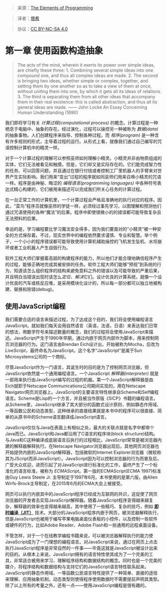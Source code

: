 > 来源：[The Elements of Programming](https://www.comp.nus.edu.sg/~cs1101s/sicp/chapters/2)

> 译者：[塔希](https://github.com/iheyunfei/)

> 协议：[CC BY-NC-SA 4.0](http://creativecommons.org/licenses/by-nc-sa/4.0/)

# 第一章 使用函数构造抽象

> The acts of the mind, wherein it exerts its power over simple ideas, are chiefly these three: 1. Combining several simple ideas into one compound one, and thus all complex ideas are made. 2. The second is bringing two ideas, whether simple or complex, together, and setting them by one another so as to take a view of them at once, without uniting them into one, by which it gets all its ideas of relations. 3. The third is separating them from all other ideas that accompany them in their real existence: this is called abstraction, and thus all its general ideas are made. —— John Locke An Essay Concerning Human Understanding (1690)

我们即将学习有关 *计算过程(computational process)* 的概念。计算过程是一种栖息于电脑中、抽象的存在。经过演化，过程可以操控另一种被称为 *数据(data)* 的抽象事物。人们创建程序来指导、控制各种过程，而 *程序(program)* 是一种含有许多规则的形式，主导着过程的运行。从形式上看，就像我们通过自己编写的咒语控制计算机中的精灵一样。

对于一个计算过程的理解可以参照巫师如何理解小精灵。小精灵并非由物质组成的实体，它们无法被看见和触摸。但是，它们却又是实际存在的。它们能完成智力性的任务、可以回答问题，并且通过在银行付钱或者控制工厂里机器人的手臂来对世界产生实际影响。我们用来“变出”过程的程序就如同巫师们用来召唤小精灵的咒语一样。程序是由神秘、晦涩的 *编程语言(programming languages)* 中各种符号表达式精心构建的，它们被用来描述可以完成我们所关心任务的计算过程。

在一台正常工作的计算机里，一个计算过程会严格且准确地的执行对应的程序。因此，“菜鸟”程序员就像巫师的学徒一样，必须经过事先学习，以图理解和预测他们通过咒语使用的各种“魔法”的后果。程序中即使很微小的的错误都可能导致复杂且无法预料的后果。

幸运的是，学习编程要比学习魔法安全得多，因为我们要面对的“小精灵”被一种安全的方式保存着。不过，现实世界中的编程依然要求谨慎、专业和智慧。举个例子，一个小小的程序错误都可能导致使用计算机辅助操控的飞机发生坠机、水坝崩坏或者工业机器人产生自毁行为。

软件工程大师们掌握着高超的构建程序的能力，所以他们才能合理地确信程序产生的过程，能够正确地完成其被安排的任务。软件工程大师们能够“预视”到系统的行为，知道该怎么组织程序的结构来避免意料之外的错误以及可能导致的严重后果，并且明白当错误出现时该怎么*定位、解决*它们。设计优良的计算系统，就像一个设计优良的汽车或核反应堆，是采用模块化设计的，所以每一部分都可以独立地被构建、替换和除错(debug)。


## 使用JavaScript编程

我们需要合适的语言来描述过程，为了达成这个目的，我们将会使用编程语言JavaScript。就如我们每天会用自然语言（英语，法语，日语）来表达我们日常的想法，用数学符号来描述数量的概念，我们的过程将会使用JavaScript来描述。JavaScript产生于1990年早期，通过内嵌于网页内部作为脚本，用来控制网页浏览器的行为。这门语言由Brendan Eich设计出，开始被称为Mocha，后改为*LiveScript*，最终命名为JavaScript。这个名字“JavaScript”是属于Sun Microsystems公司的一个商标。

尽管JavaScript作为一门语言，其诞生时的目的是为了控制网页浏览器，但JavaScript依然是一个通用编程语言。一个JavaScript *解释器(interpreter)* 就是一部用来执行由JavaScript编写的过程的机器。第一个JavaScript解释器是由Eich就职于Netscape Communications公司期间实现的，用在Netscape Navigator网页浏览器上。JavaScript的主要语言特性继承自Scheme和Self编程语言。Scheme是Lisp的一个方言，并且被当作原版《SICP》书籍的编程语言。从Scheme里，JavaScript继承了其大部分的函数式设计原则，例如静态作用域、一等函数公民和动态类型，这种继承的直接结果就是本书中的程序可以很直接、简单的从原书中的Scheme语言翻译成JavaScript语言。

JavaScript仅仅与Java在表面上有相似之处，最大的关联点就是名字中都带个Java而已。JavaScript和Java都沿用了C语言的程序块(block structure)结构。与Java和C这种编译成底层语言后执行的过程相比，JavaScript常常是被浏览器内建的解释器解释执行。在Netscape Navigator浏览器出现后，其他网页浏览器也开始提供内嵌的JavaScript解释器，包括微软的Internet Explorer浏览器（微软称其为JScript而非JavaScript）。JavaScript因为可以控制浏览器的行为而普及后，广受大众欢迎，进而引起了对JavaScript进行标准化的工作，最终产生了一个标准化的语言标准，被称为 *ECMAScript*。第一版的ECMAScript(ECMA 1997)标准由Guy Lewis Steele Jr. 主导制定于1997年6月。本书使用的是第六版，由Allen Wirfs-Brock主导制定，在2015年6月的ECMA大会上被接受。

网页可以执行内嵌其中的JavaScript程序已经成为互联网的共识，这促使了网页浏览器的开发者去实现JavaScript解释器。随着JavaScript程序变得越来越复杂，解释器的效率也变得越来越高，其中使用了一些精巧、复杂的技巧，例如 **[即时编译（JIT）](https://zh.wikipedia.org/wiki/%E5%8D%B3%E6%99%82%E7%B7%A8%E8%AD%AF)** 技术。大部分的JavaScript程序内嵌于网页，被浏览器解释执行，但是JavaScript也被用于编写苹果电脑桌面仪表板的小控件，以及控制一些软件或硬件的行为，比如Adobe Reader、Adobe Flash和一些通用的远程桌面设备。

不管怎样，对于一个在线教学编程书籍来说，可以被浏览器解释执行的能力使JavaScript成为了一门理想的编程语言。对JavaScript来说，通过在网页上点击执行JavaScript程序是非常自然的一件事——毕竟这就是JavaScript被设计出来的目的。从根本上来说，JavaScript拥有的语言特性使其成为了一个完美的工具，非常适合被用来学习、理解程序结构和数据结构的概念。同时也是一个完美的媒介，将程序结构和数据结构与支持它们的JavaScript语言特性联系起来。JavaScript的静态作用域、一等函数公民语言特性提供了一种简单、直接的途径来理解、应用抽象机制，动态类型则使得程序使用数据时不需要提前声明其类型。除了以上所有的考量之外，还有一点——使用JavaScript编程是很有趣的。
